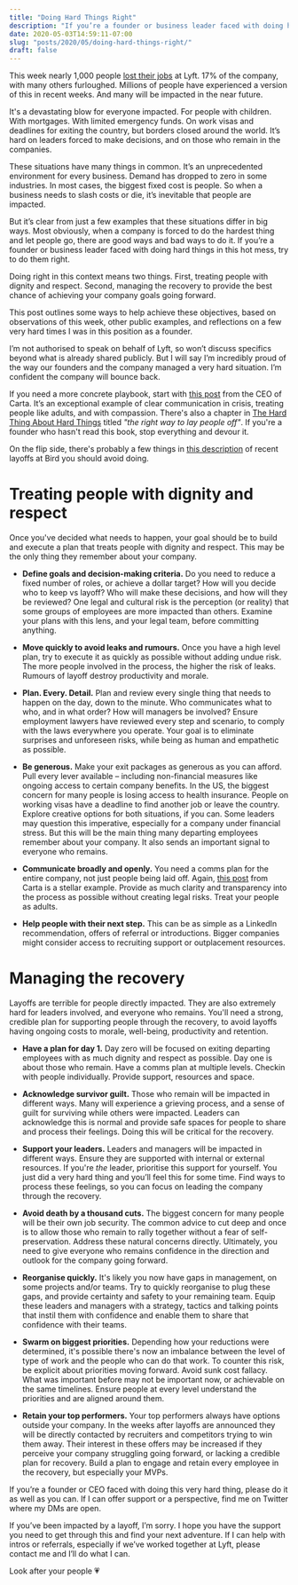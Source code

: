 ```yaml
---
title: "Doing Hard Things Right"
description: "If you’re a founder or business leader faced with doing hard things in this hot mess, try to do them right."
date: 2020-05-03T14:59:11-07:00
slug: "posts/2020/05/doing-hard-things-right/"
draft: false
---
```


This week nearly 1,000 people [lost their jobs](https://techcrunch.com/2020/04/29/lyft-is-laying-off-982-employees-furloughing-a-further-288-due-to-covid-19-pandemic/) at Lyft. 17% of the company, with many others furloughed. Millions of people have experienced a version of this in recent weeks. And many will be impacted in the near future.

It's a devastating blow for everyone impacted. For people with children. With mortgages. With limited emergency funds. On work visas and deadlines for exiting the country, but borders closed around the world. It’s hard on leaders forced to make decisions, and on those who remain in the companies.

These situations have many things in common. It’s an unprecedented environment for every business. Demand has dropped to zero in some industries. In most cases, the biggest fixed cost is people. So when a business needs to slash costs or die, it’s inevitable that people are impacted.

But it’s clear from just a few examples that these situations differ in big ways. Most obviously, when a company is forced to do the hardest thing and let people go, there are good ways and bad ways to do it. If you’re a founder or business leader faced with doing hard things in this hot mess, try to do them right.

Doing right in this context means two things. First, treating people with dignity and respect. Second, managing the recovery to provide the best chance of achieving your company goals going forward.

This post outlines some ways to help achieve these objectives, based on observations of this week, other public examples, and reflections on a few very hard times I was in this position as a founder.

I’m not authorised to speak on behalf of Lyft, so won’t discuss specifics beyond what is already shared publicly. But I will say I’m incredibly proud of the way our founders and the company managed a very hard situation. I’m confident the company will bounce back.

If you need a more concrete playbook, start with [this post](https://medium.com/@henrysward/cartas-covid-19-layoff-cbb80e3e8a5d) from the CEO of Carta. It’s an exceptional example of clear communication in crisis, treating people like adults, and with compassion. There's also a chapter in [The Hard Thing About Hard Things](https://www.amazon.com/Hard-Thing-About-Things-Building/dp/0062273205) titled _"the right way to lay people off"_. If you're a founder who hasn't read this book, stop everything and devour it.

On the flip side, there's probably a few things in [this description](https://www.theverge.com/2020/4/23/21231802/bird-electric-scooter-company-workplace-culture-layoffs) of recent layoffs at Bird you should avoid doing.
# Treating people with dignity and respect
Once you've decided what needs to happen, your goal should be to build and execute a plan that treats people with dignity and respect. This may be the only thing they remember about your company.

- **Define goals and decision-making criteria.** Do you need to reduce a fixed number of roles, or achieve a dollar target? How will you decide who to keep vs layoff? Who will make these decisions, and how will they be reviewed? One legal and cultural risk is the perception (or reality) that some groups of employees are more impacted than others. Examine your plans with this lens, and your legal team, before committing anything.

- **Move quickly to avoid leaks and rumours.** Once you have a high level plan, try to execute it as quickly as possible without adding undue risk. The more people involved in the process, the higher the risk of leaks. Rumours of layoff destroy productivity and morale.
- **Plan. Every. Detail.** Plan and review every single thing that needs to happen on the day, down to the minute. Who communicates what to who, and in what order? How will managers be involved? Ensure employment lawyers have reviewed every step and scenario, to comply with the laws everywhere you operate. Your goal is to eliminate surprises and unforeseen risks, while being as human and empathetic as possible.
- **Be generous.** Make your exit packages as generous as you can afford. Pull every lever available – including non-financial measures like ongoing access to certain company benefits. In the US, the biggest concern for many people is losing access to health insurance. People on working visas have a deadline to find another job or leave the country. Explore creative options for both situations, if you can. Some leaders may question this imperative, especially for a company under financial stress. But this will be the main thing many departing employees remember about your company. It also sends an important signal to everyone who remains.
- **Communicate broadly and openly.** You need a comms plan for the entire company, not just people being laid off. Again, [this post](https://medium.com/@henrysward/cartas-covid-19-layoff-cbb80e3e8a5d) from Carta is a stellar example. Provide as much clarity and transparency into the process as possible without creating legal risks. Treat your people as adults.
- **Help people with their next step.** This can be as simple as a LinkedIn recommendation, offers of referral or introductions. Bigger companies might consider access to recruiting support or outplacement resources.
# Managing the recovery
Layoffs are terrible for people directly impacted. They are also extremely hard for leaders involved, and everyone who remains. You'll need a strong, credible plan for supporting people through the recovery, to avoid layoffs having ongoing costs to morale, well-being, productivity and retention.

- **Have a plan for day 1.** Day zero will be focused on exiting departing employees with as much dignity and respect as possible. Day one is about those who remain. Have a comms plan at multiple levels. Checkin with people individually. Provide support, resources and space.

- **Acknowledge survivor guilt.** Those who remain will be impacted in different ways. Many will experience a grieving process, and a sense of guilt for surviving while others were impacted. Leaders can acknowledge this is normal and provide safe spaces for people to share and process their feelings. Doing this will be critical for the recovery.
- **Support your leaders.** Leaders and managers will be impacted in different ways. Ensure they are supported with internal or external resources. If you're *the* leader, prioritise this support for yourself. You just did a very hard thing and you’ll feel this for some time. Find ways to process these feelings, so you can focus on leading the company through the recovery.
- **Avoid death by a thousand cuts.** The biggest concern for many people will be their own job security. The common advice to cut deep and once is to allow those who remain to rally together without a fear of self-preservation. Address these natural concerns directly. Ultimately, you need to give everyone who remains confidence in the direction and outlook for the company going forward.
- **Reorganise quickly.** It's likely you now have gaps in management, on some projects and/or teams. Try to quickly reorganise to plug these gaps, and provide certainty and safety to your remaining team. Equip these leaders and managers with a strategy, tactics and talking points that instil them with confidence and enable them to share that confidence with their teams.
- **Swarm on biggest priorities.** Depending how your reductions were determined, it's possible there's now an imbalance between the level of type of work and the people who can do that work. To counter this risk, be explicit about priorities moving forward. Avoid sunk cost fallacy. What was important before may not be important now, or achievable on the same timelines. Ensure people at every level understand the priorities and are aligned around them.
- **Retain your top performers.** Your top performers always have options outside your company. In the weeks after layoffs are announced they will be directly contacted by recruiters and competitors trying to win them away. Their interest in these offers may be increased if they perceive your company struggling going forward, or lacking a credible plan for recovery. Build a plan to engage and retain every employee in the recovery, but especially your MVPs.

If you’re a founder or CEO faced with doing this very hard thing, please do it as well as you can. If I can offer support or a perspective, find me on Twitter where my DMs are open.

If you’ve been impacted by a layoff, I’m sorry. I hope you have the support you need to get through this and find your next adventure. If I can help with intros or referrals, especially if we’ve worked together at Lyft, please contact me and I’ll do what I can.

Look after your people 💗
